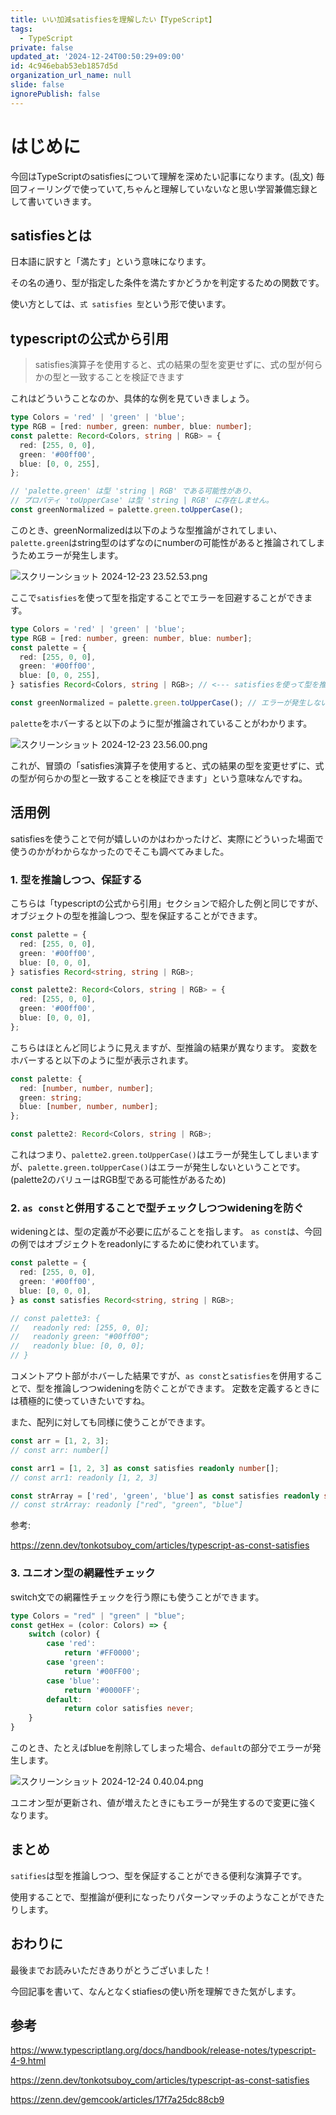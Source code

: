 ```yaml
---
title: いい加減satisfiesを理解したい【TypeScript】
tags:
  - TypeScript
private: false
updated_at: '2024-12-24T00:50:29+09:00'
id: 4c946ebab53eb1857d5d
organization_url_name: null
slide: false
ignorePublish: false
---
```

# はじめに

今回はTypeScriptのsatisfiesについて理解を深めたい記事になります。(乱文)
毎回フィーリングで使っていて,ちゃんと理解していないなと思い学習兼備忘録として書いていきます。

## satisfiesとは

日本語に訳すと「満たす」という意味になります。

その名の通り、型が指定した条件を満たすかどうかを判定するための関数です。

使い方としては、`式 satisfies 型`という形で使います。

## typescriptの公式から引用

> satisfies演算子を使用すると、式の結果の型を変更せずに、式の型が何らかの型と一致することを検証できます

これはどういうことなのか、具体的な例を見ていきましょう。

```typescript
type Colors = 'red' | 'green' | 'blue';
type RGB = [red: number, green: number, blue: number];
const palette: Record<Colors, string | RGB> = {
  red: [255, 0, 0],
  green: '#00ff00',
  blue: [0, 0, 255],
};

// 'palette.green' は型 'string | RGB' である可能性があり、
// プロパティ 'toUpperCase' は型 'string | RGB' に存在しません。
const greenNormalized = palette.green.toUpperCase();
```

このとき、greenNormalizedは以下のような型推論がされてしまい、`palette.green`はstring型のはずなのにnumberの可能性があると推論されてしまうためエラーが発生します。

![スクリーンショット 2024-12-23 23.52.53.png](https://qiita-image-store.s3.ap-northeast-1.amazonaws.com/0/2778030/778f11c5-612f-f8c8-a322-713c5ba40b56.png)

ここで`satisfies`を使って型を指定することでエラーを回避することができます。

```typescript
type Colors = 'red' | 'green' | 'blue';
type RGB = [red: number, green: number, blue: number];
const palette = {
  red: [255, 0, 0],
  green: '#00ff00',
  blue: [0, 0, 255],
} satisfies Record<Colors, string | RGB>; // <--- satisfiesを使って型を推論

const greenNormalized = palette.green.toUpperCase(); // エラーが発生しない!
```

`palette`をホバーすると以下のように型が推論されていることがわかります。

![スクリーンショット 2024-12-23 23.56.00.png](https://qiita-image-store.s3.ap-northeast-1.amazonaws.com/0/2778030/176361e6-687e-a907-2462-73574abf50db.png)

これが、冒頭の「satisfies演算子を使用すると、式の結果の型を変更せずに、式の型が何らかの型と一致することを検証できます」という意味なんですね。

## 活用例

satisfiesを使うことで何が嬉しいのかはわかったけど、実際にどういった場面で使うのかがわからなかったのでそこも調べてみました。

### 1. 型を推論しつつ、保証する

こちらは「typescriptの公式から引用」セクションで紹介した例と同じですが、オブジェクトの型を推論しつつ、型を保証することができます。

```typescript
const palette = {
  red: [255, 0, 0],
  green: '#00ff00',
  blue: [0, 0, 0],
} satisfies Record<string, string | RGB>;

const palette2: Record<Colors, string | RGB> = {
  red: [255, 0, 0],
  green: '#00ff00',
  blue: [0, 0, 0],
};
```

こちらはほとんど同じように見えますが、型推論の結果が異なります。
変数をホバーすると以下のように型が表示されます。

```typescript
const palette: {
  red: [number, number, number];
  green: string;
  blue: [number, number, number];
};

const palette2: Record<Colors, string | RGB>;
```

これはつまり、`palette2.green.toUpperCase()`はエラーが発生してしまいますが、`palette.green.toUpperCase()`はエラーが発生しないということです。(palette2のバリューはRGB型である可能性があるため)

### 2. `as const`と併用することで型チェックしつつwideningを防ぐ

wideningとは、型の定義が不必要に広がることを指します。
`as const`は、今回の例ではオブジェクトをreadonlyにするために使われています。

```typescript
const palette = {
  red: [255, 0, 0],
  green: '#00ff00',
  blue: [0, 0, 0],
} as const satisfies Record<string, string | RGB>;

// const palette3: {
//   readonly red: [255, 0, 0];
//   readonly green: "#00ff00";
//   readonly blue: [0, 0, 0];
// }
```

コメントアウト部がホバーした結果ですが、`as const`と`satisfies`を併用することで、型を推論しつつwideningを防ぐことができます。
定数を定義するときには積極的に使っていきたいですね。

また、配列に対しても同様に使うことができます。

```typescript
const arr = [1, 2, 3];
// const arr: number[]

const arr1 = [1, 2, 3] as const satisfies readonly number[];
// const arr1: readonly [1, 2, 3]

const strArray = ['red', 'green', 'blue'] as const satisfies readonly string[];
// const strArray: readonly ["red", "green", "blue"]
```
参考:

https://zenn.dev/tonkotsuboy_com/articles/typescript-as-const-satisfies

### 3. ユニオン型の網羅性チェック

switch文での網羅性チェックを行う際にも使うことができます。

```typescript
type Colors = "red" | "green" | "blue";
const getHex = (color: Colors) => {
    switch (color) {
        case 'red':
            return '#FF0000';
        case 'green':
            return '#00FF00';
        case 'blue':
            return '#0000FF';
        default:
            return color satisfies never;
    }
}
```
このとき、たとえばblueを削除してしまった場合、`default`の部分でエラーが発生します。

![スクリーンショット 2024-12-24 0.40.04.png](https://qiita-image-store.s3.ap-northeast-1.amazonaws.com/0/2778030/7e42c622-aa65-f528-0819-b55465ba7988.png)

ユニオン型が更新され、値が増えたときにもエラーが発生するので変更に強くなります。

## まとめ

`satifies`は型を推論しつつ、型を保証することができる便利な演算子です。

使用することで、型推論が便利になったりパターンマッチのようなことができたりします。

## おわりに
最後までお読みいただきありがとうございました！

今回記事を書いて、なんとなくstiafiesの使い所を理解できた気がします。

## 参考

https://www.typescriptlang.org/docs/handbook/release-notes/typescript-4-9.html

https://zenn.dev/tonkotsuboy_com/articles/typescript-as-const-satisfies

https://zenn.dev/gemcook/articles/17f7a25dc88cb9


